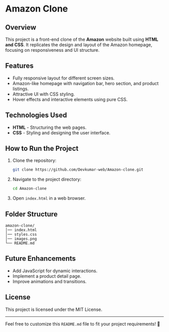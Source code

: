 # Amazon Clone

## Overview

This project is a front-end clone of the **Amazon** website built using **HTML and CSS**. It replicates the design and layout of the Amazon homepage, focusing on responsiveness and UI structure.

## Features

- Fully responsive layout for different screen sizes.
- Amazon-like homepage with navigation bar, hero section, and product listings.
- Attractive UI with CSS styling.
- Hover effects and interactive elements using pure CSS.

## Technologies Used

- **HTML** - Structuring the web pages.
- **CSS** - Styling and designing the user interface.

## How to Run the Project

1. Clone the repository:
   ```sh
   git clone https://github.com/Devkumar-web/Amazon-clone.git
   ```
2. Navigate to the project directory:
   ```sh
   cd Amazon-clone
   ```
3. Open `index.html` in a web browser.

## Folder Structure

```
amazon-clone/
│── index.html
│── styles.css
│── images.png
└── README.md
```

## Future Enhancements

- Add JavaScript for dynamic interactions.
- Implement a product detail page.
- Improve animations and transitions.

## License

This project is licensed under the MIT License.

---

Feel free to customize this `README.md` file to fit your project requirements! 🚀

